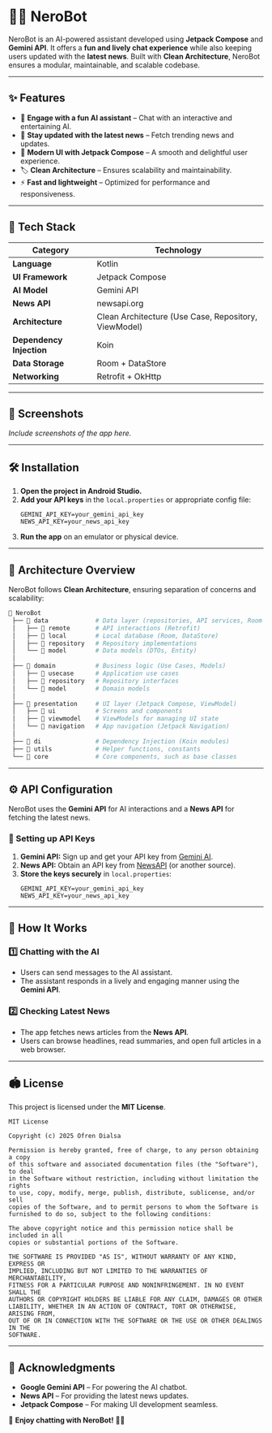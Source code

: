 # 🦎✨ NeroBot  

NeroBot is an AI-powered assistant developed using **Jetpack Compose** and **Gemini API**. It offers a **fun and lively chat experience** while also keeping users updated with the **latest news**. Built with **Clean Architecture**, NeroBot ensures a modular, maintainable, and scalable codebase.  

---

## ✨ Features  

- 🤖 **Engage with a fun AI assistant** – Chat with an interactive and entertaining AI.  
- 📰 **Stay updated with the latest news** – Fetch trending news and updates.  
- 🎨 **Modern UI with Jetpack Compose** – A smooth and delightful user experience.  
- 🏷 **Clean Architecture** – Ensures scalability and maintainability.  
- ⚡ **Fast and lightweight** – Optimized for performance and responsiveness.  

---

## 🚀 Tech Stack  

| Category         | Technology       |
|-----------------|-----------------|
| **Language**    | Kotlin          |
| **UI Framework** | Jetpack Compose |
| **AI Model**    | Gemini API       |
| **News API**    | newsapi.org |
| **Architecture** | Clean Architecture (Use Case, Repository, ViewModel) |
| **Dependency Injection** | Koin |
| **Data Storage** | Room + DataStore |
| **Networking**  | Retrofit + OkHttp |

---

## 📸 Screenshots  

_Include screenshots of the app here._  

---

## 🛠️ Installation  

1. **Open the project in Android Studio.**  
2. **Add your API keys** in the `local.properties` or appropriate config file:  
   ```properties
   GEMINI_API_KEY=your_gemini_api_key
   NEWS_API_KEY=your_news_api_key
   ```  
3. **Run the app** on an emulator or physical device.  

---

## 🔧 Architecture Overview  

NeroBot follows **Clean Architecture**, ensuring separation of concerns and scalability:  

```bash
📂 NeroBot
 ├── 📂 data             # Data layer (repositories, API services, Room DB)
 │   ├── 📂 remote       # API interactions (Retrofit)
 │   ├── 📂 local        # Local database (Room, DataStore)
 │   ├── 📂 repository   # Repository implementations
 │   └── 📂 model        # Data models (DTOs, Entity)
 │
 ├── 📂 domain           # Business logic (Use Cases, Models)
 │   ├── 📂 usecase      # Application use cases
 │   ├── 📂 repository   # Repository interfaces
 │   └── 📂 model        # Domain models
 │
 ├── 📂 presentation     # UI layer (Jetpack Compose, ViewModel)
 │   ├── 📂 ui           # Screens and components
 │   ├── 📂 viewmodel    # ViewModels for managing UI state
 │   └── 📂 navigation   # App navigation (Jetpack Navigation)
 │
 ├── 📂 di               # Dependency Injection (Koin modules)
 ├── 📂 utils            # Helper functions, constants
 └── 📂 core             # Core components, such as base classes
```

---

## ⚙️ API Configuration  

NeroBot uses the **Gemini API** for AI interactions and a **News API** for fetching the latest news.  

### 🔑 Setting up API Keys  

1. **Gemini API:** Sign up and get your API key from [Gemini AI](https://aistudio.google.com/).  
2. **News API:** Obtain an API key from [NewsAPI](https://newsapi.org) (or another source).  
3. **Store the keys securely** in `local.properties`:  
   ```properties
   GEMINI_API_KEY=your_gemini_api_key
   NEWS_API_KEY=your_news_api_key
   ```

---

## 📌 How It Works  

### 1️⃣ Chatting with the AI  
- Users can send messages to the AI assistant.  
- The assistant responds in a lively and engaging manner using the **Gemini API**.  

### 2️⃣ Checking Latest News  
- The app fetches news articles from the **News API**.  
- Users can browse headlines, read summaries, and open full articles in a web browser.  

---

## 🏟️ License  

This project is licensed under the **MIT License**.  

```text
MIT License

Copyright (c) 2025 Ofren Dialsa

Permission is hereby granted, free of charge, to any person obtaining a copy
of this software and associated documentation files (the "Software"), to deal
in the Software without restriction, including without limitation the rights
to use, copy, modify, merge, publish, distribute, sublicense, and/or sell
copies of the Software, and to permit persons to whom the Software is
furnished to do so, subject to the following conditions:

The above copyright notice and this permission notice shall be included in all
copies or substantial portions of the Software.

THE SOFTWARE IS PROVIDED "AS IS", WITHOUT WARRANTY OF ANY KIND, EXPRESS OR
IMPLIED, INCLUDING BUT NOT LIMITED TO THE WARRANTIES OF MERCHANTABILITY,
FITNESS FOR A PARTICULAR PURPOSE AND NONINFRINGEMENT. IN NO EVENT SHALL THE
AUTHORS OR COPYRIGHT HOLDERS BE LIABLE FOR ANY CLAIM, DAMAGES OR OTHER
LIABILITY, WHETHER IN AN ACTION OF CONTRACT, TORT OR OTHERWISE, ARISING FROM,
OUT OF OR IN CONNECTION WITH THE SOFTWARE OR THE USE OR OTHER DEALINGS IN THE
SOFTWARE.
```

---

## 🌟 Acknowledgments  

- **Google Gemini API** – For powering the AI chatbot.  
- **News API** – For providing the latest news updates.  
- **Jetpack Compose** – For making UI development seamless.  

🚀 **Enjoy chatting with NeroBot!** 🦎✨
